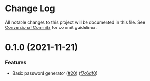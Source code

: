 # Change Log

All notable changes to this project will be documented in this file.
See [Conventional Commits](https://conventionalcommits.org) for commit guidelines.

# 0.1.0 (2021-11-21)


### Features

* Basic password generator ([#20](https://github.com/Yserz/passgen/tree/master/packages/ui-kit-demo/issues/20)) ([f7c6df0](https://github.com/Yserz/passgen/tree/master/packages/ui-kit-demo/commit/f7c6df02428626a791237de234fdbc7f7614023b))
